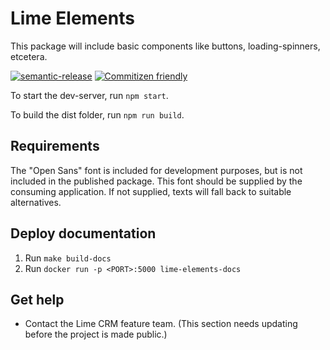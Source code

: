 # Lime Elements

This package will include basic components like buttons, loading-spinners, etcetera.

[![semantic-release](https://img.shields.io/badge/%20%20%F0%9F%93%A6%F0%9F%9A%80-semantic--release-e10079.svg)](https://github.com/semantic-release/semantic-release) [![Commitizen friendly](https://img.shields.io/badge/commitizen-friendly-brightgreen.svg)](http://commitizen.github.io/cz-cli/)

To start the dev-server, run `npm start`.

To build the dist folder, run `npm run build`.

## Requirements

The "Open Sans" font is included for development purposes, but is not included in the published package. This font should be supplied by the consuming application. If not supplied, texts will fall back to suitable alternatives.

## Deploy documentation

1. Run `make build-docs`
2. Run `docker run -p <PORT>:5000 lime-elements-docs`

## Get help

- Contact the Lime CRM feature team. (This section needs updating before the project is made public.)
